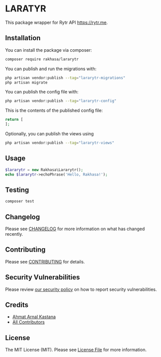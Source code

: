 # LARATYR

This package wrapper for Rytr API https://rytr.me.

## Installation

You can install the package via composer:

```bash
composer require rakhasa/lararytr
```

You can publish and run the migrations with:

```bash
php artisan vendor:publish --tag="lararytr-migrations"
php artisan migrate
```

You can publish the config file with:

```bash
php artisan vendor:publish --tag="lararytr-config"
```

This is the contents of the published config file:

```php
return [
];
```

Optionally, you can publish the views using

```bash
php artisan vendor:publish --tag="lararytr-views"
```

## Usage

```php
$lararytr = new Rakhasa\Lararytr();
echo $lararytr->echoPhrase('Hello, Rakhasa!');
```

## Testing

```bash
composer test
```

## Changelog

Please see [CHANGELOG](CHANGELOG.md) for more information on what has changed recently.

## Contributing

Please see [CONTRIBUTING](CONTRIBUTING.md) for details.

## Security Vulnerabilities

Please review [our security policy](../../security/policy) on how to report security vulnerabilities.

## Credits

- [Ahmat Arnal Kastana](https://github.com/arnal)
- [All Contributors](../../contributors)

## License

The MIT License (MIT). Please see [License File](LICENSE.md) for more information.

